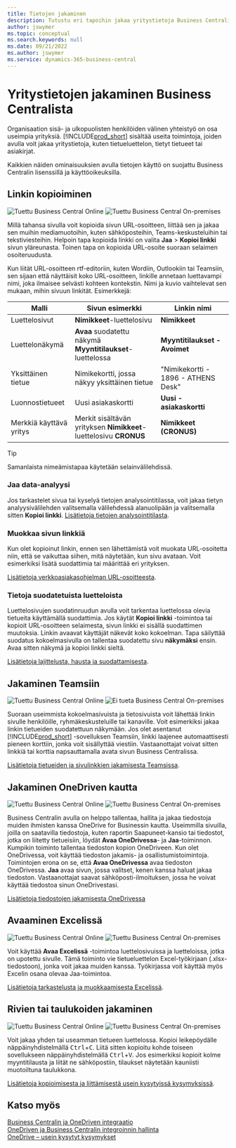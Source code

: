 ```yaml
---
title: Tietojen jakaminen
description: Tutustu eri tapoihin jakaa yritystietoja Business Centralista.
author: jswymer
ms.topic: conceptual
ms.search.keywords: null
ms.date: 09/21/2022
ms.author: jswymer
ms.service: dynamics-365-business-central
---
```

# <a name="sharing-business-data-from-business-central"></a>Yritystietojen jakaminen Business Centralista

Organisaation sisä- ja ulkopuolisten henkilöiden välinen yhteistyö on osa useimpia yrityksiä. [!INCLUDE[prod_short](includes/prod_short.md)] sisältää useita toimintoja, joiden avulla voit jakaa yritystietoja, kuten tietueluettelon, tietyt tietueet tai asiakirjat. <!--, with others&mdash;even those people who don't have a Business Central license in some cases.-->

Kaikkien näiden ominaisuuksien avulla tietojen käyttö on suojattu Business Centralin lisenssillä ja käyttöoikeuksilla.

## <a name="copying-a-link"></a>Linkin kopioiminen

![Tuettu](media/check.png) Business Central Online ![Tuettu](media/check.png) Business Central On-premises

Millä tahansa sivulla voit kopioida sivun URL-osoitteen, liittää sen ja jakaa sen muihin mediamuotoihin, kuten sähköposteihin, Teams-keskusteluihin tai tekstiviesteihin. Helpoin tapa kopioida linkki on valita **Jaa** > **Kopioi linkki** sivun yläreunasta. Toinen tapa on kopioida URL-osoite suoraan selaimen osoiteruudusta.

Kun liität URL-osoitteen rtf-editoriin, kuten Wordiin, Outlookiin tai Teamsiin, sen sijaan että näyttäisit koko URL-osoitteen, linkille annetaan luettavampi nimi, joka ilmaisee selvästi kohteen kontekstin. Nimi ja kuvio vaihtelevat sen mukaan, mihin sivuun linkität. Esimerkkejä:

|Malli|Sivun esimerkki|Linkin nimi|
|-|-|-|
|Luettelosivut|**Nimikkeet**-luettelosivu | **Nimikkeet**|
|Luettelonäkymä| **Avaa** suodatettu näkymä **Myyntitilaukset**-luettelossa|**Myyntitilaukset - Avoimet**|
| Yksittäinen tietue|Nimikekortti, jossa näkyy yksittäinen tietue|"Nimikekortti - 1896 - ATHENS Desk"|
|Luonnostietueet| Uusi asiakaskortti|**Uusi - asiakaskortti**|
|Merkkiä käyttävä yritys|Merkit sisältävän yrityksen **Nimikkeet**-luettelosivu **CRONUS**| **Nimikkeet (CRONUS)**|

> [!TIP]
> Samanlaista nimeämistapaa käytetään selainvälilehdissä.

### <a name="share-data-analysis"></a>Jaa data-analyysi
Jos tarkastelet sivua tai kyselyä tietojen analysointitilassa, voit jakaa tietyn analyysivälilehden valitsemalla välilehdessä alanuolipään ja valitsemalla sitten **Kopioi linkki**. [Lisätietoja tietojen analysointitilasta](analysis-mode.md). 

### <a name="modify-the-page-link"></a>Muokkaa sivun linkkiä

Kun olet kopioinut linkin, ennen sen lähettämistä voit muokata URL-osoitetta niin, että se vaikuttaa siihen, mitä näytetään, kun sivu avataan. Voit esimerkiksi lisätä suodattimia tai määrittää eri yrityksen.

[Lisätietoja verkkoasiakasohjelman URL-osoitteesta](/dynamics365/business-central/dev-itpro/developer/devenv-web-client-urls).

### <a name="about-filtered-lists"></a>Tietoja suodatetuista luetteloista

Luettelosivujen suodatinruudun avulla voit tarkentaa luettelossa olevia tietueita käyttämällä suodattimia. Jos käytät **Kopioi linkki** -toimintoa tai kopioit URL-osoitteen selaimesta, sivun linkki ei sisällä suodattimen muutoksia. Linkin avaavat käyttäjät näkevät koko kokoelman. Tapa säilyttää suodatus kokoelmasivulla on tallentaa suodatettu sivu **näkymäksi** ensin. Avaa sitten näkymä ja kopioi linkki sieltä.

[Lisätietoja lajittelusta, hausta ja suodattamisesta](ui-enter-criteria-filters.md).

## <a name="sharing-to-teams"></a>Jakaminen Teamsiin

![Tuettu](media/check.png) Business Central Online ![Ei tueta](media/x-icon.png) Business Central On-premises

Suoraan useimmista kokoelmasivuista ja tietosivuista voit lähettää linkin sivulle henkilöille, ryhmäkeskusteluille tai kanaville. Voit esimerkiksi jakaa linkin tietueiden suodatettuun näkymään. Jos olet asentanut [!INCLUDE[prod_short](includes/prod_short.md)] -sovelluksen Teamsiin, linkki laajenee automaattisesti pieneen korttiin, jonka voit sisällyttää viestiin. Vastaanottajat voivat sitten linkkiä tai korttia napsauttamalla avata sivun Business Centralissa.

[Lisätietoja tietueiden ja sivulinkkien jakamisesta Teamsissa](across-working-with-teams.md).

## <a name="sharing-through-onedrive"></a>Jakaminen OneDriven kautta

![Tuettu](media/check.png) Business Central Online ![Tuettu](media/check.png) Business Central On-premises

Business Centralin avulla on helppo tallentaa, hallita ja jakaa tiedostoja muiden ihmisten kanssa OneDrive for Businessin kautta. Useimmilla sivuilla, joilla on saatavilla tiedostoja, kuten raportin Saapuneet-kansio tai tiedostot, jotka on liitetty tietueisiin, löydät **Avaa OneDrivessa**- ja **Jaa**-toiminnon. Kumpikin toiminto tallentaa tiedoston kopion OneDriveen. Kun olet OneDrivessa, voit käyttää tiedoston jakamis- ja osallistumistoimintoja. Toimintojen erona on se, että **Avaa OneDrivessa** avaa tiedoston OneDrivessa. **Jaa** avaa sivun, jossa valitset, kenen kanssa haluat jakaa tiedoston. Vastaanottajat saavat sähköposti-ilmoituksen, jossa he voivat käyttää tiedostoa sinun OneDrivestasi.

[Lisätietoja tiedostojen jakamisesta OneDrivessa](across-share-onedrive.md)

## <a name="opening-in-excel"></a>Avaaminen Excelissä

![Tuettu](media/check.png) Business Central Online ![Tuettu](media/check.png) Business Central On-premises

Voit käyttää **Avaa Excelissä** -toimintoa luettelosivuissa ja luetteloissa, jotka on upotettu sivulle. Tämä toiminto vie tietueluettelon Excel-työkirjaan (.xlsx-tiedostoon), jonka voit jakaa muiden kanssa. Työkirjassa voit käyttää myös Excelin osana olevaa Jaa-toimintoa.

[Lisätietoja tarkastelusta ja muokkaamisesta Excelissä](across-work-with-excel.md).

## <a name="sharing-rows-or-tables"></a>Rivien tai taulukoiden jakaminen

![Tuettu](media/check.png) Business Central Online ![Tuettu](media/check.png) Business Central On-premises

Voit jakaa yhden tai useamman tietueen luettelossa. Kopioi leikepöydälle näppäinyhdistelmällä <kbd>Ctrl</kbd>+<kbd>C</kbd>. Liitä sitten kopioitu kohde toiseen sovellukseen näppäinyhdistelmällä <kbd>Ctrl</kbd>+<kbd>V</kbd>. Jos esimerkiksi kopioit kolme myyntitilausta ja liität ne sähköpostiin, tilaukset näytetään kauniisti muotoiltuna taulukkona.

[Lisätietoja kopioimisesta ja liittämisestä usein kysytyissä kysymyksissä](faq-copy-paste.yml).

## <a name="see-also"></a>Katso myös

[Business Centralin ja OneDriven integraatio](across-onedrive-overview.md)  
[OneDriven ja Business Centralin integroinnin hallinta](admin-onedrive-integration.md)  
[OneDrive – usein kysytyt kysymykset](admin-onedrive-faq.md)

